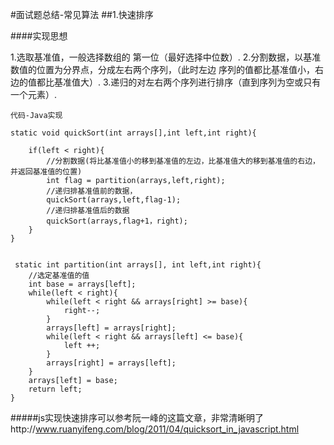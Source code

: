 #面试题总结-常见算法
##1.快速排序

####实现思想

1.选取基准值，一般选择数组的 第一位（最好选择中位数）.
2.分割数据，以基准数值的位置为分界点，分成左右两个序列，（此时左边 序列的值都比基准值小，右边的值都比基准值大）.
3.递归的对左右两个序列进行排序（直到序列为空或只有一个元素）.



	代码-Java实现

	static void quickSort(int arrays[],int left,int right){

		if(left < right){
			//分割数据(将比基准值小的移到基准值的左边，比基准值大的移到基准值的右边，并返回基准值的位置)
			int flag = partition(arrays,left,right);
			//递归排基准值前的数据，
			quickSort(arrays,left,flag-1);
			//递归排基准值后的数据
			quickSort(arrays,flag+1，right);
		}
	}


	 static int partition(int arrays[], int left,int right){
		//选定基准值的值
		int base = arrays[left];
		while(left < right){
			while(left < right && arrays[right] >= base){
				right--;
			}
			arrays[left] = arrays[right];
			while(left < right && arrays[left] <= base){
				left ++;
			}
			arrays[right] = arrays[left];
		}
		arrays[left] = base;
		return left;
	}

#####js实现快速排序可以参考阮一峰的这篇文章，非常清晰明了http://www.ruanyifeng.com/blog/2011/04/quicksort_in_javascript.html
